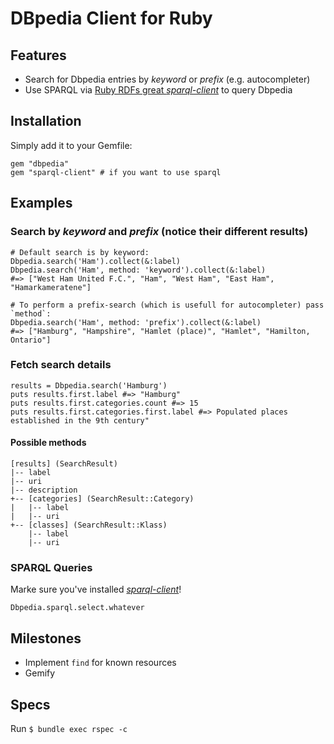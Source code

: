 # DBpedia Client for Ruby

## Features

* Search for Dbpedia entries by *keyword* or *prefix* (e.g. autocompleter)
* Use SPARQL via [Ruby RDFs great *sparql-client*](https://github.com/ruby-rdf/sparql-client) to query Dbpedia

## Installation

Simply add it to your Gemfile:

    gem "dbpedia"
    gem "sparql-client" # if you want to use sparql

## Examples

### Search by *keyword* and *prefix* (notice their different results)

    # Default search is by keyword:
    Dbpedia.search('Ham').collect(&:label)
    Dbpedia.search('Ham', method: 'keyword').collect(&:label)
    #=> ["West Ham United F.C.", "Ham", "West Ham", "East Ham", "Hamarkameratene"]

    # To perform a prefix-search (which is usefull for autocompleter) pass `method`:
    Dbpedia.search('Ham', method: 'prefix').collect(&:label)
    #=> ["Hamburg", "Hampshire", "Hamlet (place)", "Hamlet", "Hamilton, Ontario"]

### Fetch search details

    results = Dbpedia.search('Hamburg')
    puts results.first.label #=> "Hamburg"
    puts results.first.categories.count #=> 15
    puts results.first.categories.first.label #=> Populated places established in the 9th century"

#### Possible methods

    [results] (SearchResult)
    |-- label
    |-- uri
    |-- description
    +-- [categories] (SearchResult::Category)
    |   |-- label
    |   |-- uri
    +-- [classes] (SearchResult::Klass)
        |-- label
        |-- uri

### SPARQL Queries

Marke sure you've installed [*sparql-client*](https://github.com/ruby-rdf/sparql-client)!

    Dbpedia.sparql.select.whatever

## Milestones

* Implement `find` for known resources
* Gemify

## Specs

Run `$ bundle exec rspec -c`